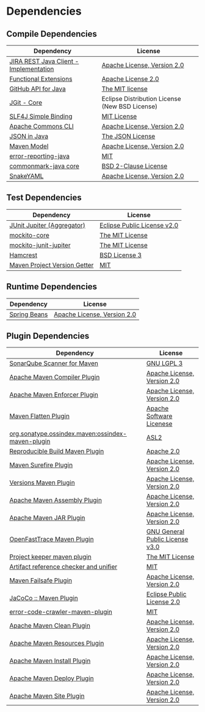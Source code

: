 <!-- @formatter:off -->
# Dependencies

## Compile Dependencies

| Dependency                                  | License                                        |
| ------------------------------------------- | ---------------------------------------------- |
| [JIRA REST Java Client - Implementation][0] | [Apache License, Version 2.0][1]               |
| [Functional Extensions][2]                  | [Apache License 2.0][3]                        |
| [GitHub API for Java][4]                    | [The MIT license][5]                           |
| [JGit - Core][6]                            | Eclipse Distribution License (New BSD License) |
| [SLF4J Simple Binding][7]                   | [MIT License][8]                               |
| [Apache Commons CLI][9]                     | [Apache License, Version 2.0][10]              |
| [JSON in Java][11]                          | [The JSON License][12]                         |
| [Maven Model][13]                           | [Apache License, Version 2.0][10]              |
| [error-reporting-java][14]                  | [MIT][15]                                      |
| [commonmark-java core][16]                  | [BSD 2-Clause License][17]                     |
| [SnakeYAML][18]                             | [Apache License, Version 2.0][19]              |

## Test Dependencies

| Dependency                         | License                           |
| ---------------------------------- | --------------------------------- |
| [JUnit Jupiter (Aggregator)][20]   | [Eclipse Public License v2.0][21] |
| [mockito-core][22]                 | [The MIT License][23]             |
| [mockito-junit-jupiter][22]        | [The MIT License][23]             |
| [Hamcrest][24]                     | [BSD License 3][25]               |
| [Maven Project Version Getter][26] | [MIT][15]                         |

## Runtime Dependencies

| Dependency         | License                          |
| ------------------ | -------------------------------- |
| [Spring Beans][27] | [Apache License, Version 2.0][1] |

## Plugin Dependencies

| Dependency                                              | License                               |
| ------------------------------------------------------- | ------------------------------------- |
| [SonarQube Scanner for Maven][28]                       | [GNU LGPL 3][29]                      |
| [Apache Maven Compiler Plugin][30]                      | [Apache License, Version 2.0][10]     |
| [Apache Maven Enforcer Plugin][31]                      | [Apache License, Version 2.0][10]     |
| [Maven Flatten Plugin][32]                              | [Apache Software Licenese][19]        |
| [org.sonatype.ossindex.maven:ossindex-maven-plugin][33] | [ASL2][19]                            |
| [Reproducible Build Maven Plugin][34]                   | [Apache 2.0][19]                      |
| [Maven Surefire Plugin][35]                             | [Apache License, Version 2.0][10]     |
| [Versions Maven Plugin][36]                             | [Apache License, Version 2.0][10]     |
| [Apache Maven Assembly Plugin][37]                      | [Apache License, Version 2.0][10]     |
| [Apache Maven JAR Plugin][38]                           | [Apache License, Version 2.0][10]     |
| [OpenFastTrace Maven Plugin][39]                        | [GNU General Public License v3.0][40] |
| [Project keeper maven plugin][41]                       | [The MIT License][42]                 |
| [Artifact reference checker and unifier][43]            | [MIT][15]                             |
| [Maven Failsafe Plugin][44]                             | [Apache License, Version 2.0][10]     |
| [JaCoCo :: Maven Plugin][45]                            | [Eclipse Public License 2.0][46]      |
| [error-code-crawler-maven-plugin][47]                   | [MIT][15]                             |
| [Apache Maven Clean Plugin][48]                         | [Apache License, Version 2.0][10]     |
| [Apache Maven Resources Plugin][49]                     | [Apache License, Version 2.0][10]     |
| [Apache Maven Install Plugin][50]                       | [Apache License, Version 2.0][19]     |
| [Apache Maven Deploy Plugin][51]                        | [Apache License, Version 2.0][19]     |
| [Apache Maven Site Plugin][52]                          | [Apache License, Version 2.0][10]     |

[0]: https://ecosystem.atlassian.net/wiki/spaces/JRJC/overview
[1]: https://www.apache.org/licenses/LICENSE-2.0
[2]: https://docs.atlassian.com/fugue-parent/4.1.0/apidocs/io/atlassian/fugue/package-summary.html
[3]: http://www.apache.org/licenses/LICENSE-2.0
[4]: https://github-api.kohsuke.org/
[5]: https://www.opensource.org/licenses/mit-license.php
[6]: https://www.eclipse.org/jgit/
[7]: http://www.slf4j.org
[8]: http://www.opensource.org/licenses/mit-license.php
[9]: https://commons.apache.org/proper/commons-cli/
[10]: https://www.apache.org/licenses/LICENSE-2.0.txt
[11]: https://github.com/douglascrockford/JSON-java
[12]: http://json.org/license.html
[13]: https://maven.apache.org/ref/3.8.6/maven-model/
[14]: https://github.com/exasol/error-reporting-java
[15]: https://opensource.org/licenses/MIT
[16]: https://github.com/commonmark/commonmark-java
[17]: https://opensource.org/licenses/BSD-2-Clause
[18]: https://bitbucket.org/snakeyaml/snakeyaml
[19]: http://www.apache.org/licenses/LICENSE-2.0.txt
[20]: https://junit.org/junit5/
[21]: https://www.eclipse.org/legal/epl-v20.html
[22]: https://github.com/mockito/mockito
[23]: https://github.com/mockito/mockito/blob/main/LICENSE
[24]: http://hamcrest.org/JavaHamcrest/
[25]: http://opensource.org/licenses/BSD-3-Clause
[26]: https://github.com/exasol/maven-project-version-getter
[27]: https://github.com/spring-projects/spring-framework
[28]: http://sonarsource.github.io/sonar-scanner-maven/
[29]: http://www.gnu.org/licenses/lgpl.txt
[30]: https://maven.apache.org/plugins/maven-compiler-plugin/
[31]: https://maven.apache.org/enforcer/maven-enforcer-plugin/
[32]: https://www.mojohaus.org/flatten-maven-plugin
[33]: https://sonatype.github.io/ossindex-maven/maven-plugin/
[34]: http://zlika.github.io/reproducible-build-maven-plugin
[35]: https://maven.apache.org/surefire/maven-surefire-plugin/
[36]: http://www.mojohaus.org/versions-maven-plugin/
[37]: https://maven.apache.org/plugins/maven-assembly-plugin/
[38]: https://maven.apache.org/plugins/maven-jar-plugin/
[39]: https://github.com/itsallcode/openfasttrace-maven-plugin
[40]: https://www.gnu.org/licenses/gpl-3.0.html
[41]: https://github.com/exasol/project-keeper/
[42]: https://github.com/exasol/project-keeper/blob/main/LICENSE
[43]: https://github.com/exasol/artifact-reference-checker-maven-plugin
[44]: https://maven.apache.org/surefire/maven-failsafe-plugin/
[45]: https://www.jacoco.org/jacoco/trunk/doc/maven.html
[46]: https://www.eclipse.org/legal/epl-2.0/
[47]: https://github.com/exasol/error-code-crawler-maven-plugin
[48]: https://maven.apache.org/plugins/maven-clean-plugin/
[49]: https://maven.apache.org/plugins/maven-resources-plugin/
[50]: http://maven.apache.org/plugins/maven-install-plugin/
[51]: http://maven.apache.org/plugins/maven-deploy-plugin/
[52]: https://maven.apache.org/plugins/maven-site-plugin/

